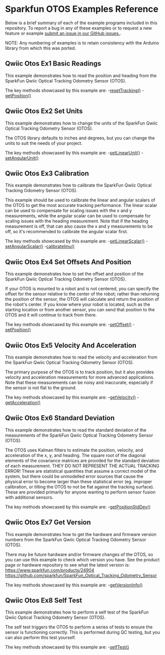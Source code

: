 # Sparkfun OTOS Examples Reference
Below is a brief summary of each of the example programs included in this repository. To report a bug in any of these examples or to request a new feature or example [submit an issue in our GitHub issues.](https://github.com/sparkfun/qwiic_otos_py/issues). 

NOTE: Any numbering of examples is to retain consistency with the Arduino library from which this was ported. 

## Qwiic Otos Ex1 Basic Readings
This example demonstrates how to read the position and heading from the
 SparkFun Qwiic Optical Tracking Odometry Sensor (OTOS).

The key methods showcased by this example are:
-[resetTracking()](https://docs.sparkfun.com/qwiic_otos_py/classqwiic__otos_1_1_qwiic_o_t_o_s.html#af10d67665906b6cb5e9f66d25b358a4f)
-[getPosition()](https://docs.sparkfun.com/qwiic_otos_py/classqwiic__otos_1_1_qwiic_o_t_o_s.html#a507b45aeb4223a732c6e995b64f0e796)

## Qwiic Otos Ex2 Set Units
This example demonstrates how to change the units of the SparkFun Qwiic
 Optical Tracking Odometry Sensor (OTOS).

 The OTOS library defaults to inches and degrees, but you can change the
 units to suit the needs of your project.

The key methods showcased by this example are:
-[setLinearUnit()](https://docs.sparkfun.com/qwiic_otos_py/classqwiic__otos_1_1_qwiic_o_t_o_s.html#a6373a18efaa75a35abb7e3171013617f)
-[setAngularUnit()](https://docs.sparkfun.com/qwiic_otos_py/classqwiic__otos_1_1_qwiic_o_t_o_s.html#ac2668f8297ed977b005c6577ce58bca0)

## Qwiic Otos Ex3 Calibration
This example demonstrates how to calibrate the SparkFun Qwiic Optical
 Tracking Odometry Sensor (OTOS).

 This example should be used to calibrate the linear and angular scalars of
 the OTOS to get the most accurate tracking performance. The linear scalar
 can be used to compensate for scaling issues with the x and y measurements,
 while the angular scalar can be used to compensate for scaling issues with
 the heading measurement. Note that if the heading measurement is off, that
 can also cause the x and y measurements to be off, so it's recommended to
 calibrate the angular scalar first.
 
The key methods showcased by this example are:
-[setLinearScalar()](http://docs.sparkfun.com/qwiic_otos_py/classqwiic__otos_1_1_qwiic_o_t_o_s.html#a044cce1266b0870ede4c6d6ad0e24f22)
-[setAngularScalar()](https://docs.sparkfun.com/qwiic_otos_py/classqwiic__otos_1_1_qwiic_o_t_o_s.html#a0cfe24386907cff6b721ce088b566a95)
-[calibrateImu()](https://docs.sparkfun.com/qwiic_otos_py/classqwiic__otos_1_1_qwiic_o_t_o_s.html#a6966d47e4b0276882e4575ad512d5b4e)

## Qwiic Otos Ex4 Set Offsets And Position
This example demonstrates how to set the offset and position of the SparkFun
 Qwiic Optical Tracking Odometry Sensor (OTOS).

 If your OTOS is mounted to a robot and is not centered, you can specify the
 offset for the sensor relative to the center of the robot; rather than
 returning the position of the sensor, the OTOS will calculate and return the
 position of the robot's center. If you know where your robot is located,
 such as the starting location or from another sensor, you can send that
 position to the OTOS and it will continue to track from there.

The key methods showcased by this example are:
-[setOffset()](https://docs.sparkfun.com/qwiic_otos_py/classqwiic__otos_1_1_qwiic_o_t_o_s.html#a578d51d9c510a07fe59698ac3ff7a25d)
-[setPosition()](https://docs.sparkfun.com/qwiic_otos_py/classqwiic__otos_1_1_qwiic_o_t_o_s.html#ad7921cc40d3ea207340b53622f3a63a5)

## Qwiic Otos Ex5 Velocity And Acceleration
This example demonstrates how to read the velocity and acceleration from the
 SparkFun Qwiic Optical Tracking Odometry Sensor (OTOS).

 The primary purpose of the OTOS is to track position, but it also provides
 velocity and acceleration measurements for more advanced applications. Note
 that these measurements can be noisy and inaccurate, especially if the
 sensor is not flat to the ground.

The key methods showcased by this example are:
-[getVelocity()](https://docs.sparkfun.com/qwiic_otos_py/classqwiic__otos_1_1_qwiic_o_t_o_s.html#a2d5b5f6fc45e28f7c611af7606bb632e)
-[getAcceleration()](https://docs.sparkfun.com/qwiic_otos_py/classqwiic__otos_1_1_qwiic_o_t_o_s.html#a205c550fbe558fd314ba2a5d80ea2ac8)

## Qwiic Otos Ex6 Standard Deviation
This example demonstrates how to read the standard deviation of the
 measurements of the SparkFun Qwiic Optical Tracking Odometry Sensor (OTOS).

 The OTOS uses Kalman filters to estimate the position, velocity, and
 acceleration of the x, y, and heading. The square root of the diagonal
 elements of the covariance matrices are provided for the standard deviation
 of each measurement. THEY DO NOT REPRESENT THE ACTUAL TRACKING ERROR! These
 are statistical quantities that assume a correct model of the system, but
 there could be unmodelled error sources that cause the physical error to
 become larger than these statistical error (eg. improper calibration, or
 tilting the OTOS to not be flat against the tracking surface). These are
 provided primarily for anyone wanting to perform sensor fusion with
 additional sensors.

The key methods showcased by this example are:
-[getPositionStdDev()](https://docs.sparkfun.com/qwiic_otos_py/classqwiic__otos_1_1_qwiic_o_t_o_s.html#abc2101cf659e26f03d9f6a472ab30177)

## Qwiic Otos Ex7 Get Version
This example demonstrates how to get the hardware and firmware version
 numbers from the SparkFun Qwiic Optical Tracking Odometry Sensor (OTOS).

 There may be future hardware and/or firmware changes of the OTOS, so you can
 use this example to check which version you have. See the product page or
 hardware repository to see what the latest version is:
 https://www.sparkfun.com/products/24904
 https://github.com/sparkfun/SparkFun_Optical_Tracking_Odometry_Sensor

The key methods showcased by this example are:
-[getVersionInfo()](https://docs.sparkfun.com/qwiic_otos_py/classqwiic__otos_1_1_qwiic_o_t_o_s.html#a0e4ba26222411f6109b59f7a65e09ad5)

## Qwiic Otos Ex8 Self Test
This example demonstrates how to perform a self test of the SparkFun Qwiic
 Optical Tracking Odometry Sensor (OTOS).

 The self test triggers the OTOS to perform a series of tests to ensure the
 sensor is functioning correctly. This is performed during QC testing, but
 you can also perform this test yourself.

The key methods showcased by this example are:
-[selfTest()](https://docs.sparkfun.com/qwiic_otos_py/classqwiic__otos_1_1_qwiic_o_t_o_s.html#ac7b2f0230c1fa2b3494a06f75f156a64)
